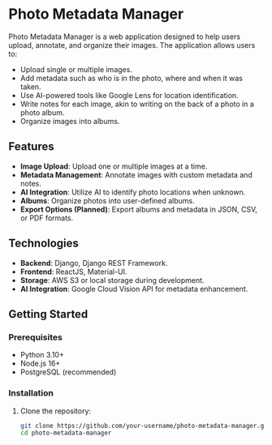 # Photo Metadata Manager

Photo Metadata Manager is a web application designed to help users upload, annotate, and organize their images. The application allows users to:
- Upload single or multiple images.
- Add metadata such as who is in the photo, where and when it was taken.
- Use AI-powered tools like Google Lens for location identification.
- Write notes for each image, akin to writing on the back of a photo in a photo album.
- Organize images into albums.

## Features
- **Image Upload**: Upload one or multiple images at a time.
- **Metadata Management**: Annotate images with custom metadata and notes.
- **AI Integration**: Utilize AI to identify photo locations when unknown.
- **Albums**: Organize photos into user-defined albums.
- **Export Options (Planned)**: Export albums and metadata in JSON, CSV, or PDF formats.

## Technologies
- **Backend**: Django, Django REST Framework.
- **Frontend**: ReactJS, Material-UI.
- **Storage**: AWS S3 or local storage during development.
- **AI Integration**: Google Cloud Vision API for metadata enhancement.

## Getting Started
### Prerequisites
- Python 3.10+
- Node.js 16+
- PostgreSQL (recommended)

### Installation
1. Clone the repository:
   ```bash
   git clone https://github.com/your-username/photo-metadata-manager.git
   cd photo-metadata-manager

